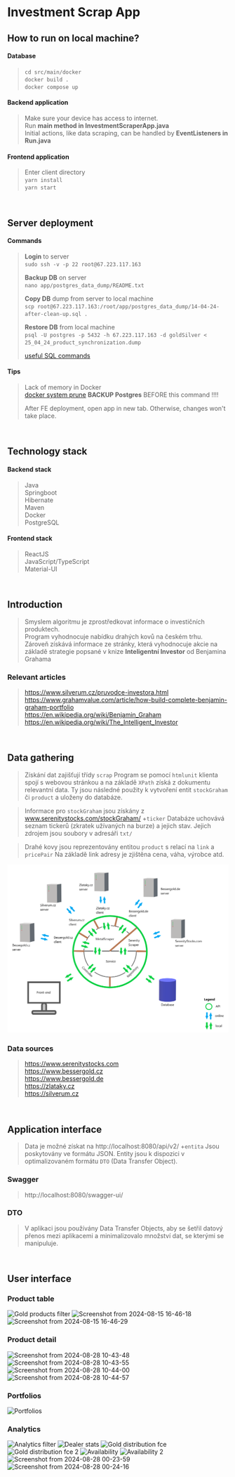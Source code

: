 # Investment Scrap App

## How to run on local machine?
#### Database
>`cd src/main/docker`<br>
>`docker build .`<br>
>`docker compose up`
#### Backend application
>Make sure your device has access to internet.<br>
>Run <b>main method in InvestmentScraperApp.java</b><br>
>Initial actions, like data scraping,
> can be handled by <b>EventListeners in Run.java</b>
#### Frontend application
>Enter client directory <br>
>`yarn install`<br>
>`yarn start`<br>
<br>

## Server deployment

#### Commands
><b>Login</b> to server<br>
>`sudo ssh -v -p 22 root@67.223.117.163`<p>
> <b>Backup DB</b> on server<br>
> `nano app/postgres_data_dump/README.txt`<p>
> <b>Copy DB</b> dump from server to local machine<br>
>`scp root@67.223.117.163:/root/app/postgres_data_dump/14-04-24-after-clean-up.sql .`<p>
> <b>Restore DB</b> from local machine<br>
>`psql -U postgres -p 5432 -h 67.223.117.163 -d goldSilver < 25_04_24_product_synchronization.dump`<p>
> [useful SQL commands](request.sql) <br>

#### Tips
> Lack of memory in Docker<br>
> [docker system prune](https://docs.docker.com/reference/cli/docker/system/prune/)
> <b>BACKUP Postgres</b> BEFORE this command !!!!<p>
> After FE deployment, open app in new tab. Otherwise, changes won't take place.
<br>


## Technology stack 
#### Backend stack
> Java<br>Springboot<br>Hibernate<br>Maven<br>Docker<br>PostgreSQL<br>
>
#### Frontend stack
> ReactJS<br>JavaScript/TypeScript<br>Material-UI<br>
<br>

## Introduction
> Smyslem algoritmu je zprostředkovat informace o investičních produktech. <br>
Program vyhodnocuje nabídku drahých kovů na českém trhu. <br>
Zároveň získává informace ze stránky, která vyhodnocuje akcie na základě 
strategie popsané v knize <b> Inteligentní Investor</b> od Benjamina Grahama

### Relevant articles
> https://www.silverum.cz/pruvodce-investora.html <br>
https://www.grahamvalue.com/article/how-build-complete-benjamin-graham-portfolio <br>
https://en.wikipedia.org/wiki/Benjamin_Graham  
https://en.wikipedia.org/wiki/The_Intelligent_Investor  
<br>

## Data gathering
> Získání dat zajišťují třídy `scrap`
Program se pomocí `htmlunit` klienta spojí s webovou stránkou a na základě `XPath` získá z dokumentu relevantní data. 
Ty jsou následné použity k vytvoření entit `stockGraham` či `product` a uloženy do databáze.

> Informace pro `stockGraham` jsou získány z www.serenitystocks.com/stockGraham/ +`ticker`
Databáze uchovává seznam tickerů (zkratek užívaných na burze) a jejich stav. 
Jejich zdrojem jsou soubory v adresáři `txt/`

>Drahé kovy jsou reprezentovány entitou `product` s relací na `link` a `pricePair` 
Na základě link adresy je zjištěna cena, váha, výrobce atd.

<img src="doc/img/isa_draw/scraper_api_5_legend.png" title="app diagram" alt="app diagram"/>

### Data sources
> https://www.serenitystocks.com<br>
https://www.bessergold.cz<br>
https://www.bessergold.de<br>
https://zlataky.cz<br>
https://silverum.cz<br>

<br>

## Application interface

> Data je možné získat na http://localhost:8080/api/v2/ +`entita` Jsou poskytovány ve formátu JSON.
Entity jsou k dispozici v optimalizovaném formátu `DTO` (Data Transfer Object).

### Swagger
> http://localhost:8080/swagger-ui/

### DTO
> V aplikaci jsou používány Data Transfer Objects, aby se šetřil datový přenos mezi aplikacemi a minimalizovalo množství dat, se kterými se manipuluje.

<br>

## User interface

### Product table
![Gold products filter](https://github.com/user-attachments/assets/deb75c99-2ea2-46d5-96f5-ee83f52ec55e)
![Screenshot from 2024-08-15 16-46-18](https://github.com/user-attachments/assets/60e2c696-bab8-4428-aa9f-dfac9b1bfd96)
![Screenshot from 2024-08-15 16-46-29](https://github.com/user-attachments/assets/c1afb7a8-98dd-4596-b2e2-985eff75561b)
### Product detail
![Screenshot from 2024-08-28 10-43-48](https://github.com/user-attachments/assets/086d4d52-238c-4b6c-8f6a-5d29632172aa)
![Screenshot from 2024-08-28 10-43-55](https://github.com/user-attachments/assets/c531d089-12e5-4a38-baf5-ee97bf47fd00)
![Screenshot from 2024-08-28 10-44-00](https://github.com/user-attachments/assets/168f72ff-5ed2-473f-8cb5-441ffa9fa0a6)
![Screenshot from 2024-08-28 10-44-57](https://github.com/user-attachments/assets/f036b7e2-9244-4d3c-9606-7e166d4743f8)
### Portfolios
![Portfolios](https://github.com/user-attachments/assets/8412783d-639d-450a-92cf-041eed546764)
### Analytics
![Analytics filter](https://github.com/user-attachments/assets/70b6276e-6dbe-47e5-a855-b2f9c2f1dfbc)
![Dealer stats](https://github.com/user-attachments/assets/4dd88f77-2459-4e56-93d3-aec67383f902)
![Gold distribution fce](https://github.com/user-attachments/assets/9e2153ff-0a29-4a70-b77f-6e36c4877777)
![Gold distribution fce 2](https://github.com/user-attachments/assets/fe25d200-a26f-40d5-89f7-9a8cd9e0a1a3)
![Availability](https://github.com/user-attachments/assets/20acb5f4-c619-462c-b231-8f1c0c528982)
![Availability 2](https://github.com/user-attachments/assets/456f1722-752d-4e2d-b1f6-f0a030711519)
![Screenshot from 2024-08-28 00-23-59](https://github.com/user-attachments/assets/08474891-78f2-4e85-93df-4400e4a08725)
![Screenshot from 2024-08-28 00-24-16](https://github.com/user-attachments/assets/769c40e8-f143-4ace-bce0-61794b96a073)

